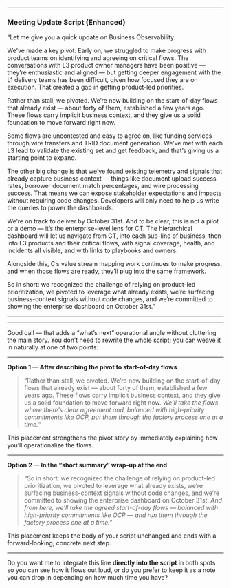 
---

### Meeting Update Script (Enhanced)

“Let me give you a quick update on Business Observability.

We’ve made a key pivot. Early on, we struggled to make progress with product teams on identifying and agreeing on critical flows. The conversations with L3 product owner managers have been positive — they’re enthusiastic and aligned — but getting deeper engagement with the L1 delivery teams has been difficult, given how focused they are on execution. That created a gap in getting product-led priorities.

Rather than stall, we pivoted. We’re now building on the start-of-day flows that already exist — about forty of them, established a few years ago. These flows carry implicit business context, and they give us a solid foundation to move forward right now.

Some flows are uncontested and easy to agree on, like funding services through wire transfers and TRID document generation. We’ve met with each L3 lead to validate the existing set and get feedback, and that’s giving us a starting point to expand.

The other big change is that we’ve found existing telemetry and signals that already capture business context — things like document upload success rates, borrower document match percentages, and wire processing success. That means we can expose stakeholder expectations and impacts without requiring code changes. Developers will only need to help us write the queries to power the dashboards.

We’re on track to deliver by October 31st. And to be clear, this is not a pilot or a demo — it’s the enterprise-level lens for CT. The hierarchical dashboard will let us navigate from CT, into each sub-line of business, then into L3 products and their critical flows, with signal coverage, health, and incidents all visible, and with links to playbooks and owners.

Alongside this, C’s value stream mapping work continues to make progress, and when those flows are ready, they’ll plug into the same framework.

So in short: we recognized the challenge of relying on product-led prioritization, we pivoted to leverage what already exists, we’re surfacing business-context signals without code changes, and we’re committed to showing the enterprise dashboard on October 31st.”

---

---

Good call — that adds a “what’s next” operational angle without cluttering the main story. You don’t need to rewrite the whole script; you can weave it in naturally at one of two points:

---

**Option 1 — After describing the pivot to start-of-day flows**

> “Rather than stall, we pivoted. We’re now building on the start-of-day flows that already exist — about forty of them, established a few years ago. These flows carry implicit business context, and they give us a solid foundation to move forward right now. *We’ll take the flows where there’s clear agreement and, balanced with high-priority commitments like OCP, put them through the factory process one at a time.*”

This placement strengthens the pivot story by immediately explaining how you’ll operationalize the flows.

---

**Option 2 — In the “short summary” wrap-up at the end**

> “So in short: we recognized the challenge of relying on product-led prioritization, we pivoted to leverage what already exists, we’re surfacing business-context signals without code changes, and we’re committed to showing the enterprise dashboard on October 31st. *And from here, we’ll take the agreed start-of-day flows — balanced with high-priority commitments like OCP — and run them through the factory process one at a time.*”

This placement keeps the body of your script unchanged and ends with a forward-looking, concrete next step.

---

Do you want me to integrate this line **directly into the script** in both spots so you can see how it flows out loud, or do you prefer to keep it as a note you can drop in depending on how much time you have?

